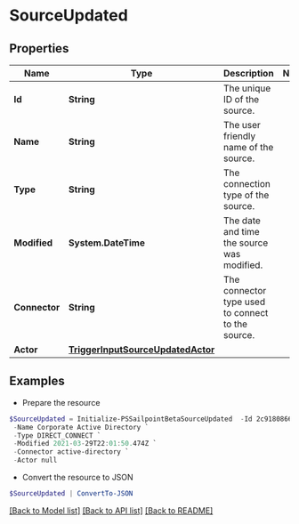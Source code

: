 # SourceUpdated
## Properties

Name | Type | Description | Notes
------------ | ------------- | ------------- | -------------
**Id** | **String** | The unique ID of the source. | 
**Name** | **String** | The user friendly name of the source. | 
**Type** | **String** | The connection type of the source. | 
**Modified** | **System.DateTime** | The date and time the source was modified. | 
**Connector** | **String** | The connector type used to connect to the source. | 
**Actor** | [**TriggerInputSourceUpdatedActor**](TriggerInputSourceUpdatedActor.md) |  | 

## Examples

- Prepare the resource
```powershell
$SourceUpdated = Initialize-PSSailpointBetaSourceUpdated  -Id 2c9180866166b5b0016167c32ef31a66 `
 -Name Corporate Active Directory `
 -Type DIRECT_CONNECT `
 -Modified 2021-03-29T22:01:50.474Z `
 -Connector active-directory `
 -Actor null
```

- Convert the resource to JSON
```powershell
$SourceUpdated | ConvertTo-JSON
```

[[Back to Model list]](../README.md#documentation-for-models) [[Back to API list]](../README.md#documentation-for-api-endpoints) [[Back to README]](../README.md)

